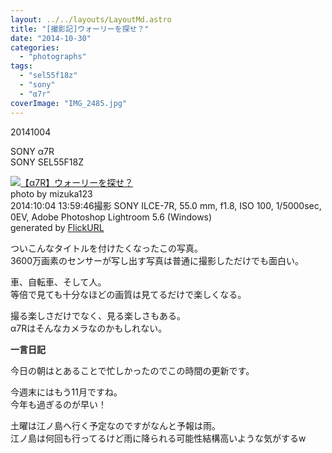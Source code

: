 ```yaml
---
layout: ../../layouts/LayoutMd.astro
title: "[撮影記]ウォーリーを探せ？"
date: "2014-10-30"
categories: 
  - "photographs"
tags: 
  - "sel55f18z"
  - "sony"
  - "α7r"
coverImage: "IMG_2485.jpg"
---
```


20141004

SONY α7R  
SONY SEL55F18Z

[![【α7R】ウォーリーを探せ？](images/15386438397_891a7e656d_b.jpg)](https://www.flickr.com/photos/mizuka123/15386438397/sizes/l/ "ウォーリーを探せ？")  
photo by mizuka123  
2014:10:04 13:59:46撮影 SONY ILCE-7R, 55.0 mm, f1.8, ISO 100, 1/5000sec, 0EV, Adobe Photoshop Lightroom 5.6 (Windows)  
generated by [FlickURL](https://itunes.apple.com/jp/app/flickurl/id817330241?mt=8)

ついこんなタイトルを付けたくなったこの写真。  
3600万画素のセンサーが写し出す写真は普通に撮影しただけでも面白い。

車、自転車、そして人。  
等倍で見ても十分なほどの画質は見てるだけで楽しくなる。

撮る楽しさだけでなく、見る楽しさもある。  
α7Rはそんなカメラなのかもしれない。

**一言日記**

今日の朝はとあることで忙しかったのでこの時間の更新です。

今週末にはもう11月ですね。  
今年も過ぎるのが早い！

土曜は江ノ島へ行く予定なのですがなんと予報は雨。  
江ノ島は何回も行ってるけど雨に降られる可能性結構高いような気がするw
